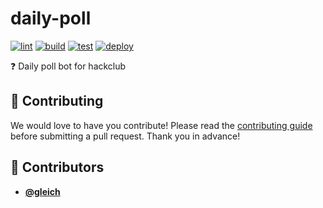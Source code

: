<!-- DO NOT REMOVE - contributor_list:data:start:["gleich"]:end -->

# daily-poll

[![lint](https://github.com/gleich/daily-poll/actions/workflows/lint.yml/badge.svg)](https://github.com/gleich/daily-poll/actions/workflows/lint.yml)
[![build](https://github.com/gleich/daily-poll/actions/workflows/build.yml/badge.svg)](https://github.com/gleich/daily-poll/actions/workflows/build.yml)
[![test](https://github.com/gleich/daily-poll/actions/workflows/test.yml/badge.svg)](https://github.com/gleich/daily-poll/actions/workflows/test.yml)
[![deploy](https://github.com/gleich/daily-poll/actions/workflows/deploy.yml/badge.svg)](https://github.com/gleich/daily-poll/actions/workflows/deploy.yml)

❓ Daily poll bot for hackclub

## 🙌 Contributing

We would love to have you contribute! Please read the [contributing guide](CONTRIBUTING.md) before submitting a pull request. Thank you in advance!

<!-- prettier-ignore-start -->
<!-- DO NOT REMOVE - contributor_list:start -->
## 👥 Contributors


- **[@gleich](https://github.com/gleich)**

<!-- DO NOT REMOVE - contributor_list:end -->
<!-- prettier-ignore-end -->
